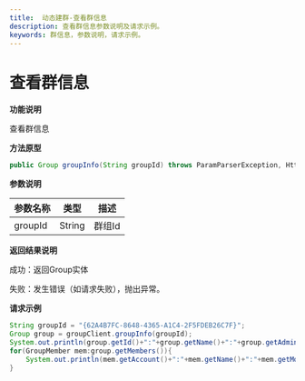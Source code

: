 ```yaml
---
title:  动态建群-查看群信息
description: 查看群信息参数说明及请求示例。
keywords: 群信息，参数说明，请求示例。
---
```


# 查看群信息

**功能说明**

查看群信息

**方法原型**

```java
public Group groupInfo(String groupId) throws ParamParserException, HttpRequestException, AESCryptoException, UnsupportedEncodingException;
```

**参数说明**

| 参数名称 | 类型   | 描述   |
| -------- | ------ | ------ |
| groupId  | String | 群组Id |

**返回结果说明**

成功：返回Group实体

失败：发生错误（如请求失败），抛出异常。

**请求示例**

```java
String groupId = "{62A4B7FC-8648-4365-A1C4-2F5FDEB26C7F}";
Group group = groupClient.groupInfo(groupId);
System.out.println(group.getId()+":"+group.getName()+":"+group.getAdmin());
for(GroupMember mem:group.getMembers()){
    System.out.println(mem.getAccount()+":"+mem.getName()+":"+mem.getMobile());
}
```